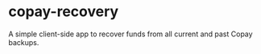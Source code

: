 # copay-recovery
A simple client-side app to recover funds from all current and past Copay backups.
